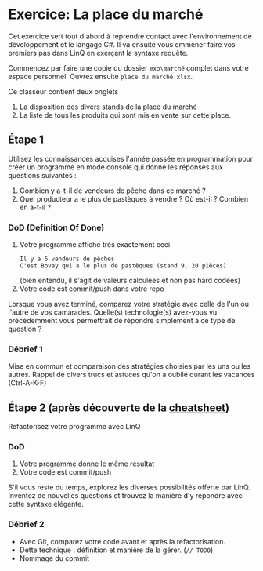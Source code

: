 # Exercice: La place du marché

Cet exercice sert tout d'abord à reprendre contact avec l'environnement de développement et le langage C#.
Il va ensuite  vous emmener faire vos premiers pas dans LinQ en exerçant la syntaxe requête.

Commencez par faire une copie du dossier `exo\marché` complet dans votre espace personnel. Ouvrez ensuite `place du marché.xlsx`.

Ce classeur contient deux onglets
1. La disposition des divers stands de la place du marché
2. La liste de tous les produits qui sont mis en vente sur cette place.

## Étape 1

Utilisez les connaissances acquises l'année passée en programmation pour créer un programme en mode console qui donne les réponses aux questions suivantes :

1. Combien y a-t-il de vendeurs de pêche dans ce marché ?
2. Quel producteur a le plus de pastèques à vendre ? Où est-il ? Combien en a-t-il ?

### DoD (Definition Of Done)

1. Votre programme affiche très exactement ceci
    ```
    Il y a 5 vendeurs de pêches
    C'est Bovay qui a le plus de pastèques (stand 9, 20 pièces)
    ```
    (bien entendu, il s'agit de valeurs calculées et non pas hard codées)
2. Votre code est commit/push dans votre repo

Lorsque vous avez terminé, comparez votre stratégie avec celle de l'un ou l'autre de vos camarades.
Quelle(s) technologie(s) avez-vous vu précédemment vous permettrait de répondre simplement à ce type de question ?

### Débrief 1

Mise en commun et comparaison des stratégies choisies par les uns ou les autres.
Rappel de divers trucs et astuces qu'on a oublié durant les vacances (Ctrl-A-K-F)

## Étape 2 (après découverte de la [cheatsheet](../../supports/linq-cheatsheet.pdf))

Refactorisez votre programme avec LinQ

### DoD

1. Votre programme donne le même résultat
2. Votre code est commit/push

S'il vous reste du temps, explorez les diverses possibilités offerte par LinQ. Inventez de nouvelles questions et trouvez la manière d'y répondre avec cette syntaxe élégante.

### Débrief 2

- Avec Git, comparez votre code avant et après la refactorisation.
- Dette technique : définition et manière de la gérer. (`// TODO`)
- Nommage du commit
